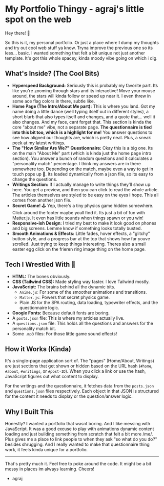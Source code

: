 # My Portfolio Thingy - agraj's little spot on the web

Hey there! 👋

So this is it, my personal portfolio. Or just a place where I dump my thoughts and try out cool web stuff ya know. Tryna improve the previous one so its less... basic. I wanted something that felt a bit unique not just another template. It's got this whole spacey, kinda moody vibe going on which i dig.

## What's Inside? (The Cool Bits)

*   **Hyperspeed Background:** Seriously this is probably my favorite part. Its like you're zooming through stars and its interactive! Move your mouse around, the stars will kinda follow or speed up near it. I even threw in some ace flag colors in there, subtle like.
*   **Home Page (The Intro/About Me part):** This is where you land. Got my name doing a little dance (well typing itself out in different styles), a short blurb that also types itself and changes, and a quote that... well it also changes. And my face, cant forget that. This section is kinda the core "about me" vibe, not a separate page. **The questionnaire is tied into this bit too, which is a highlight for me!** You answer questions to see how aligned our thoughts are, which is pretty neat. Plus, a sneak peek at my latest writings.
*   **The "How Similar Are We?" Questionnaire:** Okay this is a big one. Its on the main "About Me" part (which is kinda just the home page intro section). You answer a bunch of random questions and it calculates a "personality match" percentage. I think my answers are in there somewhere too. Depending on the match, maybe even a way to get in touch pops up 👀. Its loaded dynamically from a json file, so its easy to change the questions.
*   **Writings Section:** If I actually manage to write things they'll show up here. You get a preview, and then you can click to read the whole article. The articles themselves are styled to be easy on the eyes i hope. This all comes from another json file.
*   **Secret Game!** 🕹️ Yep, there's a tiny physics game hidden somewhere. Click around the footer maybe youll find it. Its just a bit of fun with Matter.js. It even has little sounds when things spawn or you win!
*   **Responsive-ish Design:** I tried my best to make it look good on phones and big screens. Lemme know if something looks totally busted.
*   **Smooth Animations & Effects:** Little fades, hover effects, a "glitchy" button style, and a progress bar at the top that shows how far youve scrolled. Just trying to keep things interesting. Theres also a small easter egg click on the frieren ring image thing on the home page.

## Tech I Wrestled With 🤼

*   **HTML:** The bones obviously.
*   **CSS (Tailwind CSS):** Made styling way faster. I love Tailwind mostly.
*   **JavaScript:** The brains behind all the dynamic bits.
    *   `Anime.js`: For some of the smoother animations and transitions.
    *   `Matter.js`: Powers that secret physics game.
    *   Plain JS for the SPA routing, data loading, typewriter effects, and the questionnaire logic.
*   **Google Fonts:** Because default fonts are boring.
*   A `posts.json` file: This is where my articles actually live.
*   A `questions.json` file: This holds all the questions and answers for the personality match bit.
*   Some `.mp3` files: For those little game sound effects!

## How it Works (Kinda)

It's a single-page application sort of. The "pages" (Home/About, Writings) are just sections that get shown or hidden based on the URL hash (`#home`, `#about`, `#writings`, or `#post-ID`). When you click a link or use the hash, JavaScript figures out what content to display.

For the writings and the questionnaire, it fetches data from the `posts.json` and `questions.json` files respectively. Each object in that JSON is structured for the content it needs to display or the question/answer logic.

## Why I Built This

Honestly? I wanted a portfolio that wasnt boring. And I like messing with JavaScript. It was a good excuse to play with animations dynamic content loading and just building something from scratch that felt a bit more /me/. Plus gives me a place to link people to when they ask "so what do you do?" besides shrugging. And I really wanted to make that questionnaire thing work, it feels kinda unique for a portfolio.

---

That's pretty much it. Feel free to poke around the code. It might be a bit messy in places im always learning. Cheers!

- agraj
